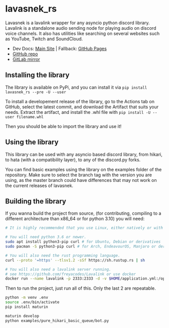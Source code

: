 # lavasnek_rs

Lavasnek is a lavalink wrapper for any asyncio python discord library. Lavalink is a standalone audio sending node for playing audio on discord voice channels.
It also has utilities like searching on several websites such as YouTube, Twitch and SoundCloud.

- Dev Docs: [Main Site](https://docs.vicky.rs/lavasnek_rs.html) | Fallback: [GitHub Pages](https://vicky5124.github.io/lavasnek_rs/lavasnek_rs/lavasnek_rs.html)
- [GitHub repo](https://github.com/vicky5124/lavasnek_rs/)
- [GitLab mirror](https://gitlab.com/vicky5124/lavasnek_rs/)

## Installing the library

The library is available on PyPi, and you can install it via `pip install lavasnek_rs --pre -U --user`

To install a developement release of the library, go to the Actions tab on GitHub, select the latest commit,
and download the Artifact that suits your needs. Extract the artifact, and install the .whl file with
`pip install -U --user filename.whl`

Then you should be able to import the library and use it!

## Using the library

This library can be used with any asyncio based discord library, from hikari, to hata (with a compatibility layer), to any of the discord.py forks.

You can find basic examples using the library on the examples folder of the repository. Make sure to select the branch tag with the version you are using,
as the master branch could have differences that may not work on the current releases of lavasnek.

## Building the library

If you wanna build the project from source, (for contributing, compiling to a different architecture than
x86_64 or for python 3.10) you will need:

```bash
# It is highly recommended that you use Linux, either natively or with WSL2

# You will need python 3.6 or newer.
sudo apt install python3-pip curl # for Ubuntu, Debian or derivatives
sudo pacman -S python3-pip curl # for Arch, EndeavourOS, Manjaro or derivatives

# You will also need the rust programming language.
curl --proto '=https' --tlsv1.2 -sSf https://sh.rustup.rs | sh

# You will also need a lavalink server running.
# see https://github.com/freyacodes/Lavalink or use docker
docker run --name lavalink -p 2333:2333 -d -v $HOME/application.yml:/opt/Lavalink/application.yml fredboat/lavalink:dev
```

Then to run the project, just run all of this.
Only the last 2 are repeatable.

```bash
python -m venv .env
source .env/bin/activate
pip install maturin

maturin develop
python examples/pure_hikari_basic_queue/bot.py
```
